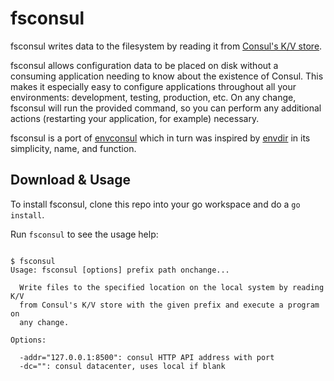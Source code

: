 # fsconsul

fsconsul writes data to the filesystem by reading it from [Consul's K/V store](http://www.consul.io).

fsconsul allows configuration data to be placed on disk without a consuming application
needing to know about the existence of Consul. This makes it especially easy to configure
applications throughout all your environments: development, testing, production, etc.  On
any change, fsconsul will run the provided command, so you can perform any additional actions
(restarting your application, for example) necessary.

fsconsul is a port of [envconsul](https://github.com/hashicorp/envconsul) which in turn was inspired by [envdir](http://cr.yp.to/daemontools/envdir.html)
in its simplicity, name, and function.

## Download & Usage

To install fsconsul, clone this repo into your go workspace and do a `go install`.

Run `fsconsul` to see the usage help:

```

$ fsconsul
Usage: fsconsul [options] prefix path onchange...

  Write files to the specified location on the local system by reading K/V
  from Consul's K/V store with the given prefix and execute a program on
  any change.

Options:

  -addr="127.0.0.1:8500": consul HTTP API address with port
  -dc="": consul datacenter, uses local if blank
```
